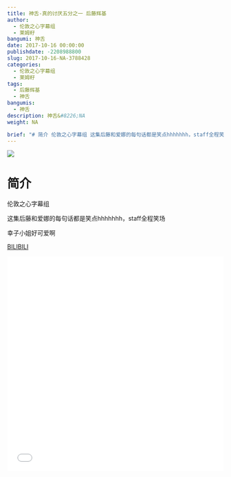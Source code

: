 ```yaml
---
title: 神舌-真的讨厌五分之一 后藤辉基
author: 
  - 伦敦之心字幕组
  - 莱姆籽
bangumi: 神舌
date: 2017-10-16 00:00:00
publishdate: -2208988800
slug: 2017-10-16-NA-3788428
categories: 
  - 伦敦之心字幕组
  - 莱姆籽
tags: 
  - 后藤辉基
  - 神舌
bangumis: 
  - 神舌
description: 神舌&#8226;NA
weight: NA

brief: "# 简介 伦敦之心字幕组 这集后藤和爱娜的每句话都是笑点hhhhhhh，staff全程笑场 幸子小姐好可爱啊"
---
```


![](https://i.imgur.com/fpjSP6N.jpg)

# 简介  
伦敦之心字幕组 


这集后藤和爱娜的每句话都是笑点hhhhhhh，staff全程笑场


幸子小姐好可爱啊

  [BILIBILI](https://www.bilibili.com/video/av3788428/)


<div class="vcontainer">  <iframe class='video' src="//www.bilibili.com/blackboard/player.html?aid=3788428" width="100%" height="500" frameborder="0" allowfullscreen="allowfullscreen"></iframe></div>
